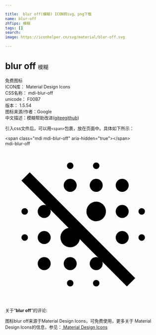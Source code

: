 ```yaml
---

title:  blur off(模糊) ICON转svg、png下载
name: blur-off
zhTips: 模糊
tags: []
search: 
image: https://iconhelper.cn/svg/material/blur-off.svg

---
```


# blur off  <small style="font-size: 60%;font-weight: 100">模糊</small>


<div class="detail-page">
<p>
<span><span class="badge-success badge">免费图标</span> </span>
<br/>
<span>
ICON库：
<span class="badge-secondary badge">Material Design Icons</span> 
</span>
<br/>
<span>
CSS名称：
<span class="badge-secondary badge">mdi-blur-off</span> 
</span>
<br/>
<span>
unicode：
<span class="badge-secondary badge">F00B7</span> 
<copy-btn content='F00B7' btn-title=""></copy-btn>
<copy-btn :content='String.fromCodePoint(parseInt("F00B7", 16))' btn-title="复制U"></copy-btn>
</span>
<br/>
<span>
版本：
<span class="badge-secondary badge">1.5.54</span> 
</span>
<br/>
<span>图标来源/作者：<span class="badge-light badge">Google</span></span> 
<br/>
<span class="zh-detail">中文描述：<span class="badge-primary badge">模糊</span><span class="help-link"><span>帮助改进</span>(<a href="https://gitee.com/liuwave/icon-helper/edit/master/json/material/blur-off.json" target="_blank" rel="noopener noreferrer">gitee</a><a href="https://github.com/liuwave/icon-helper/edit/master/json/material/blur-off.json" target="_blank" rel="noopener noreferrer">github</a></span>)</span><br/>
</p>
</div>
<div class="alert alert-dark">
  <i class="mdi mdi-blur-off mdi-48px"></i>
  <i class="mdi mdi-blur-off mdi-36px"></i>
  <i class="mdi mdi-blur-off mdi-24px"></i>
  <i class="mdi mdi-blur-off mdi-18px"></i>
</div>
<div>
  <p>引入css文件后，可以用<code>&lt;span&gt;</code>包裹，放在页面中。具体如下所示：    
  </p>
  <div class="alert alert-primary" style="font-size: 14px">
    &lt;span class="mdi mdi-blur-off" aria-hidden="true"&gt;&lt;/span&gt;
    <copy-btn content='<span class="mdi mdi-blur-off" aria-hidden="true"></span>'></copy-btn>
  </div>
  <div class="alert alert-secondary">
    <i class="mdi mdi-blur-off"
    style="font-size: 24px"
    aria-hidden="true"></i> mdi-blur-off
    <copy-btn content="mdi-blur-off" btn-title="复制图标名称"></copy-btn>
  </div>
</div>
<div id="svg" class="svg-wrap">
<svg xmlns="http://www.w3.org/2000/svg" viewBox="0 0 24 24"><path d="M3,13.5A0.5,0.5 0 0,0 2.5,14A0.5,0.5 0 0,0 3,14.5A0.5,0.5 0 0,0 3.5,14A0.5,0.5 0 0,0 3,13.5M6,17A1,1 0 0,0 5,18A1,1 0 0,0 6,19A1,1 0 0,0 7,18A1,1 0 0,0 6,17M10,20.5A0.5,0.5 0 0,0 9.5,21A0.5,0.5 0 0,0 10,21.5A0.5,0.5 0 0,0 10.5,21A0.5,0.5 0 0,0 10,20.5M3,9.5A0.5,0.5 0 0,0 2.5,10A0.5,0.5 0 0,0 3,10.5A0.5,0.5 0 0,0 3.5,10A0.5,0.5 0 0,0 3,9.5M6,13A1,1 0 0,0 5,14A1,1 0 0,0 6,15A1,1 0 0,0 7,14A1,1 0 0,0 6,13M21,13.5A0.5,0.5 0 0,0 20.5,14A0.5,0.5 0 0,0 21,14.5A0.5,0.5 0 0,0 21.5,14A0.5,0.5 0 0,0 21,13.5M10,17A1,1 0 0,0 9,18A1,1 0 0,0 10,19A1,1 0 0,0 11,18A1,1 0 0,0 10,17M2.5,5.27L6.28,9.05L6,9A1,1 0 0,0 5,10A1,1 0 0,0 6,11A1,1 0 0,0 7,10C7,9.9 6.97,9.81 6.94,9.72L9.75,12.53C9.04,12.64 8.5,13.26 8.5,14A1.5,1.5 0 0,0 10,15.5C10.74,15.5 11.36,14.96 11.47,14.25L14.28,17.06C14.19,17.03 14.1,17 14,17A1,1 0 0,0 13,18A1,1 0 0,0 14,19A1,1 0 0,0 15,18C15,17.9 14.97,17.81 14.94,17.72L18.72,21.5L20,20.23L3.77,4L2.5,5.27M14,20.5A0.5,0.5 0 0,0 13.5,21A0.5,0.5 0 0,0 14,21.5A0.5,0.5 0 0,0 14.5,21A0.5,0.5 0 0,0 14,20.5M18,7A1,1 0 0,0 19,6A1,1 0 0,0 18,5A1,1 0 0,0 17,6A1,1 0 0,0 18,7M18,11A1,1 0 0,0 19,10A1,1 0 0,0 18,9A1,1 0 0,0 17,10A1,1 0 0,0 18,11M18,15A1,1 0 0,0 19,14A1,1 0 0,0 18,13A1,1 0 0,0 17,14A1,1 0 0,0 18,15M10,7A1,1 0 0,0 11,6A1,1 0 0,0 10,5A1,1 0 0,0 9,6A1,1 0 0,0 10,7M21,10.5A0.5,0.5 0 0,0 21.5,10A0.5,0.5 0 0,0 21,9.5A0.5,0.5 0 0,0 20.5,10A0.5,0.5 0 0,0 21,10.5M10,3.5A0.5,0.5 0 0,0 10.5,3A0.5,0.5 0 0,0 10,2.5A0.5,0.5 0 0,0 9.5,3A0.5,0.5 0 0,0 10,3.5M14,3.5A0.5,0.5 0 0,0 14.5,3A0.5,0.5 0 0,0 14,2.5A0.5,0.5 0 0,0 13.5,3A0.5,0.5 0 0,0 14,3.5M13.8,11.5H14A1.5,1.5 0 0,0 15.5,10A1.5,1.5 0 0,0 14,8.5A1.5,1.5 0 0,0 12.5,10V10.2C12.61,10.87 13.13,11.39 13.8,11.5M14,7A1,1 0 0,0 15,6A1,1 0 0,0 14,5A1,1 0 0,0 13,6A1,1 0 0,0 14,7Z" /></svg>
</div>
<detail full-name='mdi-blur-off'></detail>
<div class="icon-detail__container">
<p>关于“<b>blur off</b>”的评论:</p>
</div>
<Vssue title="关于“blur off”的评论" />    
<div><p>图标blur off来源于Material Design Icons，可免费使用，更多关于 Material Design Icons的信息，参见：<a target="_blank" href="https://iconhelper.cn/material.html"> Material Design Icons</a>
</p></div>
